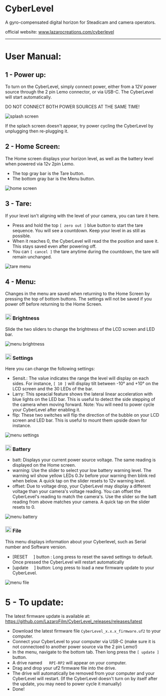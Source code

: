 # CyberLevel
A gyro-compensated digital horizon for Steadicam and camera operators.

official website: www.lazarocreations.com/cyberlevel

-----
# User Manual:
## 1 - Power up:
To turn on the CyberLevel, simply connect power, either from a 12V power source through the 2 pin Lemo connector, or via USB-C. The CyberLevel will start automatically.

DO NOT CONNECT BOTH POWER SOURCES AT THE SAME TIME!

![splash screen](https://github.com/LazaroFilm/CyberLevel_releases/assets/18351100/da1c6c43-7fa4-4b6c-be02-7c130f806d6c)

If the splach screen doesn't appear, try power cycling the CyberLevel by unplugging then re-plugging it. 
## 2 - Home Screen:
The Home screen displays your horizon level, as well as the battery level when powered via 12v 2pin Lemo.
- The top gray bar is the Tare button.
- The bottom gray bar is the Menu button.

![home screen](https://github.com/LazaroFilm/CyberLevel_releases/assets/18351100/2e5c45fa-7b6a-41f4-8fc7-ff8f7b655da6)

## 3 - Tare:
If your level isn't aligning with the level of your camera, you can tare it here. 
- Press and hold the top `[ zero out ]` blue button to start the tare sequence. You will see a countdown. Keep your level in as still as possible.
- When it reaches 0, the CyberLevel will read the the position and save it. This stays saved even after powering off.
- You can `[ cancel ]` the tare anytime during the countdown, the tare will remain unchanged.

![tare menu](https://github.com/LazaroFilm/CyberLevel_releases/assets/18351100/55e04baf-36d2-468c-9190-b4c43252a6f3)

## 4 - Menu:
Changes in the menu are saved when returning to the Home Screen by pressing the top of bottom buttons. The settings will not be saved if you power off before returning to the Home Screen.

### <img src="https://raw.githubusercontent.com/FortAwesome/Font-Awesome/6.x/svgs/solid/circle-half-stroke.svg" width="20" height="20">  Brightness
Slide the two sliders to change the brightness of the LCD screen and LED bar. 

![menu brightness](https://github.com/LazaroFilm/CyberLevel_releases/assets/18351100/496d5e16-014c-4c57-901e-6de32285107d)

### <img src="https://raw.githubusercontent.com/FortAwesome/Font-Awesome/6.x/svgs/solid/gear.svg" width="20" height="20"> Settings
Here you can change the following settings:
- Sensit.: The value indicates the range the level will display on each sides. For instance, `[ 10 ]` will display tilt between -10° and +10° on the LCD screen and the 30 LEDs of the bar.
- Larry: This speacial feature shows the lateral linear acceleration with blue lights on the LED bar. This is useful to detect the side stepping of the camera when moving forward. Note: You will need to power cycle your CyberLevel after enabling it.
- flip: These two switches will flip the direction of the bubble on your LCD screen and LED bar. This is useful to mount them upside down for instance.

![menu settings](https://github.com/LazaroFilm/CyberLevel_releases/assets/18351100/35437039-a192-4239-980a-725e0cbc681b)

### <img src="https://raw.githubusercontent.com/FortAwesome/Font-Awesome/6.x/svgs/solid/battery-half.svg" width="20" height="20"> Battery

- batt: Displays your current power source voltage. The same reading is displayed on the Home screen.
- warning: Use the slider to select your low battery warning level. The warning wil show yellow LEDs 0.3v before your warning then blink red when below. A quick tap on the slider resets to 12v warning level.
- offset: Due to voltage drop, your CyberLevel may display a different voltage than your camera's voltage reading. You can offset the CyberLevel's reading to match the camera's. Use the slider so the batt reading from above matches your camera. A quick tap on the slider resets to 0.

![menu battery](https://github.com/LazaroFilm/CyberLevel_releases/assets/18351100/7859ac10-4eca-4b57-bbbf-8076ff9f7598)

### <img src="https://raw.githubusercontent.com/FortAwesome/Font-Awesome/6.x/svgs/solid/file.svg" width="20" height="20">  File
This menu displays information about your Cyberlevel, such as Serial number and Software version. 
- [RESET <img src="https://raw.githubusercontent.com/FortAwesome/Font-Awesome/6.x/svgs/solid/triangle-exclamation.svg" width="15" height="15">] button : Long press to reset the saved settings to default. Once pressed the CyberLevel will restart automatically
- [update <img src="https://raw.githubusercontent.com/FortAwesome/Font-Awesome/6.x/svgs/solid/download.svg" width="15" height="15">] button: Long press to load a new firmware update to your CyberLevel.

![menu file](https://github.com/LazaroFilm/CyberLevel_releases/assets/18351100/884600d8-76b0-4e61-89da-3c5eb88c02de)

# 5 - To update:
The latest firmware update is available at: https://github.com/LazaroFilm/CyberLevel_releases/releases/latest
- Download the latest firmware file `CyberLevel_x.x.x_firmware.uf2` to your computer.
- Connect your CyberLevel to your computer via USB-C (make sure it is not connectoed to another power source via the 2 pin Lemo!)
- In the menu, navigate to the bottom tab. Then long press the `[ update ]` button.
- A drive named <img src="https://raw.githubusercontent.com/FortAwesome/Font-Awesome/6.x/svgs/solid/hard-drive.svg" width="15" height="15"> `RPI-RP2` will appear on your computer.
- Drag and drop your uf2 firmware file into the drive.
- The drive will automatically be removed from your computer and your CyberLevel will restart. (If the CyberLevel doesn't turn on by itself after the update, you may need to power cycle it manually)
- Done!
  
